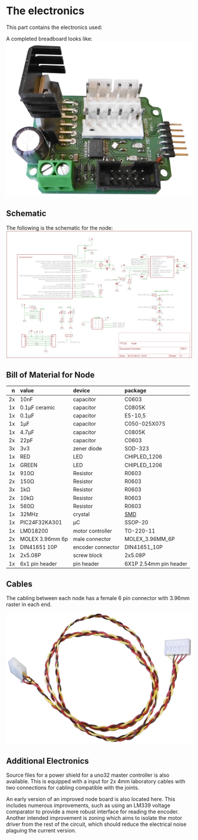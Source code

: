 # The electronics
This part contains the electronics used:

A completed breadboard looks like:
![node schematic](../img/hardware_pcb.JPG)

## Schematic
The following is the schematic for the node:
![node schematic](./node_schematic.png)

## Bill of Material for Node
n | value | device | package
---: | :--- | :--- | :---
2x | 10nF | capacitor | C0603
1x | 0.1&mu;F ceramic | capacitor | C0805K
1x | 0.1&mu;F | capacitor | E5-10,5
1x | 1&mu;F | capacitor | C050-025X075
1x | 4.7&mu;F | capacitor | C0805K
2x | 22pF | capacitor | C0603
3x | 3v3 | zener diode | SOD-323 
1x | RED | LED | CHIPLED_1206
1x | GREEN | LED | CHIPLED_1206
1x | 910&Omega; | Resistor | R0603
2x | 150&Omega; | Resistor | R0603
3x | 1k&Omega; | Resistor | R0603
2x | 10k&Omega; | Resistor | R0603
1x | 560&Omega; | Resistor | R0603
1x | 32MHz | crystal | [SMD](https://www.elfa.se/en/quartz-smd-32-mhz-iqd-lfxtal052187r500/p/17451988)
1x | PIC24F32KA301 | &mu;C | SSOP-20
1x | LMD18200 | motor controller | TO-220-11
2x | MOLEX 3.96mm 6p | male connector | MOLEX_3.96MM_6P
1x | DIN41651 10P | encoder connector | DIN41651_10P
1x | 2x5.08P | screw block | 2x5.08P
1x | 6x1 pin header | pin header | 6X1P 2.54mm pin header

## Cables
The cabling between each node has a female 6 pin connector with 3.96mm raster in each end.

![cable](../img/P_cable_v1.JPG)

## Additional Electronics
Source files for a power shield for a uno32 master controller is also available. This is equipped with a input for 2x 4mm laboratory cables with two connections for cabling compatible with the joints.

An early version of an improved node board is also located here. This includes numerous improvements, such as using an LM339 voltage comparator to provide a more robust interface for reading the encoder. Another intended improvement is zoning which aims to isolate the motor driver from the rest of the circuit, which should reduce the electrical noise plaguing the current version.